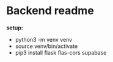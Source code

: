 # Backend readme

**setup:**

- python3 -m venv venv
- source venv/bin/activate
- pip3 install flask flas-cors supabase
